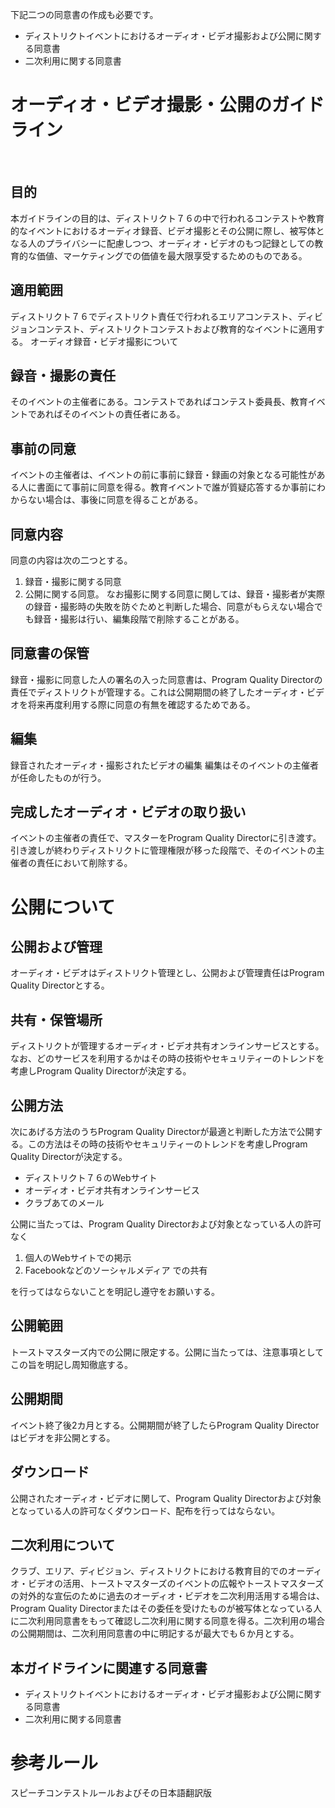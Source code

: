 下記二つの同意書の作成も必要です。
* ディストリクトイベントにおけるオーディオ・ビデオ撮影および公開に関する同意書
* 二次利用に関する同意書

# オーディオ・ビデオ撮影・公開のガイドライン
 
## 目的
本ガイドラインの目的は、ディストリクト７６の中で行われるコンテストや教育的なイベントにおけるオーディオ録音、ビデオ撮影とその公開に際し、被写体となる人のプライバシーに配慮しつつ、オーディオ・ビデオのもつ記録としての教育的な価値、マーケティングでの価値を最大限享受するためのものである。

## 適用範囲
ディストリクト７６でディストリクト責任で行われるエリアコンテスト、ディビジョンコンテスト、ディストリクトコンテストおよび教育的なイベントに適用する。
オーディオ録音・ビデオ撮影について
 
## 録音・撮影の責任
そのイベントの主催者にある。コンテストであればコンテスト委員長、教育イベントであればそのイベントの責任者にある。
 
## 事前の同意
イベントの主催者は、イベントの前に事前に録音・録画の対象となる可能性がある人に書面にて事前に同意を得る。教育イベントで誰が質疑応答するか事前にわからない場合は、事後に同意を得ることがある。
 
## 同意内容
同意の内容は次の二つとする。
1. 録音・撮影に関する同意
2. 公開に関する同意。
なお撮影に関する同意に関しては、録音・撮影者が実際の録音・撮影時の失敗を防ぐためと判断した場合、同意がもらえない場合でも録音・撮影は行い、編集段階で削除することがある。
 
## 同意書の保管
録音・撮影に同意した人の署名の入った同意書は、Program Quality Directorの責任でディストリクトが管理する。これは公開期間の終了したオーディオ・ビデオを将来再度利用する際に同意の有無を確認するためである。
 
## 編集
録音されたオーディオ・撮影されたビデオの編集
編集はそのイベントの主催者が任命したものが行う。
 
## 完成したオーディオ・ビデオの取り扱い
イベントの主催者の責任で、マスターをProgram Quality Directorに引き渡す。引き渡しが終わりディストリクトに管理権限が移った段階で、そのイベントの主催者の責任において削除する。

# 公開について
## 公開および管理
オーディオ・ビデオはディストリクト管理とし、公開および管理責任はProgram Quality Directorとする。
 
## 共有・保管場所
ディストリクトが管理するオーディオ・ビデオ共有オンラインサービスとする。なお、どのサービスを利用するかはその時の技術やセキュリティーのトレンドを考慮しProgram Quality Directorが決定する。
 
## 公開方法
次にあげる方法のうちProgram Quality Directorが最適と判断した方法で公開する。この方法はその時の技術やセキュリティーのトレンドを考慮しProgram Quality Directorが決定する。
* ディストリクト７６のWebサイト
* オーディオ・ビデオ共有オンラインサービス
* クラブあてのメール

公開に当たっては、Program Quality Directorおよび対象となっている人の許可なく

1. 個人のWebサイトでの掲示
2. Facebookなどのソーシャルメディア での共有

を行ってはならないことを明記し遵守をお願いする。

## 公開範囲
トーストマスターズ内での公開に限定する。公開に当たっては、注意事項としてこの旨を明記し周知徹底する。
 
## 公開期間
イベント終了後2カ月とする。公開期間が終了したらProgram Quality Directorはビデオを非公開とする。
 
## ダウンロード
公開されたオーディオ・ビデオに関して、Program Quality Directorおよび対象となっている人の許可なくダウンロード、配布を行ってはならない。
 
## 二次利用について
クラブ、エリア、ディビジョン、ディストリクトにおける教育目的でのオーディオ・ビデオの活用、トーストマスターズのイベントの広報やトーストマスターズの対外的な宣伝のために過去のオーディオ・ビデオを二次利用活用する場合は、Program Quality Directorまたはその委任を受けたものが被写体となっている人に二次利用同意書をもって確認し二次利用に関する同意を得る。二次利用の場合の公開期間は、二次利用同意書の中に明記するが最大でも６か月とする。
 
## 本ガイドラインに関連する同意書
* ディストリクトイベントにおけるオーディオ・ビデオ撮影および公開に関する同意書
* 二次利用に関する同意書

# 参考ルール
スピーチコンテストルールおよびその日本語翻訳版